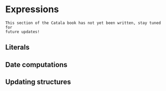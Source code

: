 # Expressions

~~~admonish danger title="Work in progress"
This section of the Catala book has not yet been written, stay tuned for
future updates!
~~~


## Literals

## Date computations

## Updating structures
